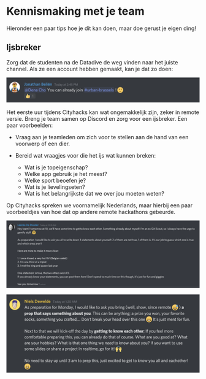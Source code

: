 # Kennismaking met je team

Hieronder een paar tips hoe je dit kan doen, maar doe gerust je eigen ding!

## Ijsbreker

Zorg dat de studenten na de Datadive de weg vinden naar het juiste channel. Als ze een account hebben gemaakt, kan je dat zo doen:

![Our coach Jonathan guiding a student arriving on Discord for the first time](../../.gitbook/assets/screenshot-2020-07-01-at-14.46.23.png)

Het eerste uur tijdens Cityhacks kan wat ongemakkelijk zijn, zeker in remote versie. Breng je team samen op Discord en zorg voor een ijsbreker. Een paar voorbeelden:

* Vraag aan je teamleden om zich voor te stellen aan de hand van een voorwerp of een dier.
* Bereid wat vraagjes voor die het ijs wat kunnen breken: 

  * Wat is je topeigenschap?
  * Welke app gebruik je het meest?
  * Welke sport beoefen je?
  * Wat is je lievelingseten?
  * Wat is het belangrijkste dat we over jou moeten weten?

Op Cityhacks spreken we voornamelijk Nederlands, maar hierbij een paar voorbeeldjes van hoe dat op andere remote hackathons gebeurde.

![A great example by our coach Leenke De Donder](../../.gitbook/assets/screenshot-2020-07-05-at-11.09.31.png)

![Another wonderful example by our coach Niels](../../.gitbook/assets/screenshot-2020-07-05-at-10.00.23.png)




